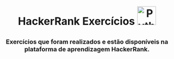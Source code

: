 # <p align= 'center'> HackerRank Exercícios <img  alt="Python" src="https://media.giphy.com/media/hpFCIpvGxUKgTfjRKl/giphy.gif" width="50"> </p>

### <p align= 'center'> Exercícios que foram realizados e estão disponíveis na plataforma de aprendizagem HackerRank. </p>